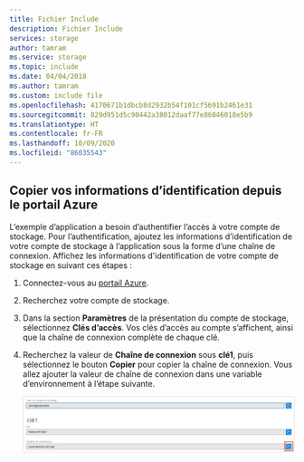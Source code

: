 ```yaml
---
title: Fichier Include
description: Fichier Include
services: storage
author: tamram
ms.service: storage
ms.topic: include
ms.date: 04/04/2018
ms.author: tamram
ms.custom: include file
ms.openlocfilehash: 4170671b1dbcb8d2932b54f101cf5691b2461e31
ms.sourcegitcommit: 829d951d5c90442a38012daaf77e86046018e5b9
ms.translationtype: HT
ms.contentlocale: fr-FR
ms.lasthandoff: 10/09/2020
ms.locfileid: "86035543"
---
```

## <a name="copy-your-credentials-from-the-azure-portal"></a>Copier vos informations d’identification depuis le portail Azure

L’exemple d’application a besoin d’authentifier l’accès à votre compte de stockage. Pour l’authentification, ajoutez les informations d’identification de votre compte de stockage à l’application sous la forme d’une chaîne de connexion. Affichez les informations d'identification de votre compte de stockage en suivant ces étapes :

1. Connectez-vous au [portail Azure](https://portal.azure.com).
2. Recherchez votre compte de stockage.
3. Dans la section **Paramètres** de la présentation du compte de stockage, sélectionnez **Clés d’accès**. Vos clés d’accès au compte s’affichent, ainsi que la chaîne de connexion complète de chaque clé.
4. Recherchez la valeur de **Chaîne de connexion** sous **clé1**, puis sélectionnez le bouton **Copier** pour copier la chaîne de connexion. Vous allez ajouter la valeur de chaîne de connexion dans une variable d’environnement à l’étape suivante.

    ![Capture d’écran montrant comment copier une chaîne de connexion à partir du portail Azure](media/storage-copy-connection-string-portal/portal-connection-string.png)
